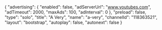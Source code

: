 {
    "advertising": {
        "enabled": false,
        "adServerUrl": "www.youtubes.com",
        "adTimeout": 2000,
        "maxAds": 100,
        "adInterval": 0
    },
    "preload": false,
    "type": "solo",
    "title": "A Very",
    "name": "a-very",
    "channelId": "118363521",
    "layout": "bootstrap",
    "autoplay": false,
    "autonext": false
}
